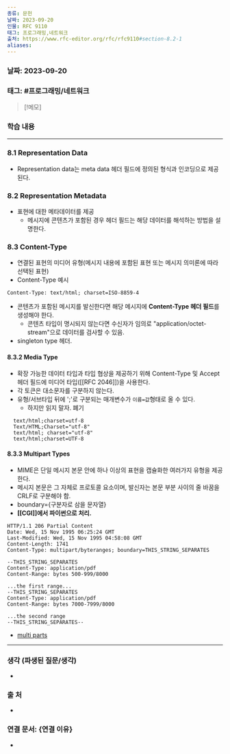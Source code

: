 ```yaml
---
종류: 문헌
날짜: 2023-09-20
인물: RFC 9110
태그: 프로그래밍,네트워크
출처: https://www.rfc-editor.org/rfc/rfc9110#section-8.2-1
aliases:
---
```


### 날짜: 2023-09-20

### 태그: #프로그래밍/네트워크

>[!메모]
> 

### 학습 내용
---
### 8.1 Representation Data
- Representation data는 meta data 헤더 필드에 정의된 형식과 인코딩으로 제공된다.
### 8.2 Representation Metadata
- 표현에 대한 메타데이터를 제공
	- 메시지에 콘텐츠가 포함된 경우 헤더 필드는 해당 데이터를 해석하는 방법을 설명한다.
### 8.3 Content-Type
- 연결된 표현의 미디어 유형(메시지 내용에 포함된 표현 또는 메시지 의미론에 따라 선택된 표현)
- Content-Type 예시
```
Content-Type: text/html; charset=ISO-8859-4
```
- 콘텐츠가 포함된 메시지를 발신한다면 해당 메시지에 **Content-Type 헤더 필드**를 생성해야 한다.
	- 콘텐츠 타입이 명시되지 않는다면 수신자가 임의로 "application/octet-stream"으로 데이터를 검사할 수 있음.
- singleton type 헤더.
#### 8.3.2 Media Type
- 확장 가능한 데이터 타입과 타입 협상을 제공하기 위해 Content-Type 및 Accept 헤더 필드에 미디어 타입([[RFC 2046]])을 사용한다.
- 각 토큰은 대소문자를 구분하지 않는다.
- 유형/서브타입 뒤에 ';'로 구분되는 매개변수가 `이름=값`형태로 올 수 있다. 
	- 하지만 읽지 말자. 폐기
```
  text/html;charset=utf-8
  Text/HTML;Charset="utf-8"
  text/html; charset="utf-8"
  text/html;charset=UTF-8
```
#### 8.3.3 Multipart Types
- MIME은 단일 메시지 본문 안에 하나 이상의 표현을 캡슐화한 여러가지 유형을 제공한다.
- 메시지 본문은 그 자체로 프로토콜 요소이며, 발신자는 본문 부분 사이의 줄 바꿈을 CRLF로 구분해야 함.
- boundary={구분자로 삼을 문자열}
- **[[CGI]]에서 파이썬으로 처리.**
```
HTTP/1.1 206 Partial Content
Date: Wed, 15 Nov 1995 06:25:24 GMT
Last-Modified: Wed, 15 Nov 1995 04:58:08 GMT
Content-Length: 1741
Content-Type: multipart/byteranges; boundary=THIS_STRING_SEPARATES

--THIS_STRING_SEPARATES
Content-Type: application/pdf
Content-Range: bytes 500-999/8000

...the first range...
--THIS_STRING_SEPARATES
Content-Type: application/pdf
Content-Range: bytes 7000-7999/8000

...the second range
--THIS_STRING_SEPARATES--
```
- [multi parts](https://www.rfc-editor.org/rfc/rfc9110#name-multiple-parts)

---
### 생각 (파생된 질문/생각)
- 
### 출 처
- 

### 연결 문서: {연결 이유}
- 